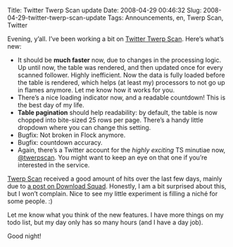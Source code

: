Title: Twitter Twerp Scan update
Date: 2008-04-29 00:46:32
Slug: 2008-04-29-twitter-twerp-scan-update
Tags: Announcements, en, Twerp Scan, Twitter


Evening, y’all. I’ve been working a bit on [Twitter Twerp Scan][1]. Here’s
what’s new:

  * It should be **much faster** now, due to changes in the processing logic. Up until now, the table was rendered, and then updated once for every scanned follower. Highly inefficient. Now the data is fully loaded before the table is rendered, which helps (at least my) processors to not go up in flames anymore. Let me know how it works for you.
  * There’s a nice loading indicator now, and a readable countdown! This is the best day of my life.
  * **Table pagination** should help readability: by default, the table is now chopped into bite-sized 25 rows per page. There’s a handy little dropdown where you can change this setting.
  * Bugfix: Not broken in Flock anymore.
  * Bugfix: countdown accuracy.
  * Again, there’s a Twitter account for the _highly exciting_ TS minutiae now, [@twerpscan][2]. You might want to keep an eye on that one if you’re interested in the service.

[Twerp Scan][1] received a good amount of hits over the last few days, mainly
due to [a post on Download Squad][3]. Honestly, I am a bit surprised about
this, but I won’t complain. Nice to see my little experiment is filling a
niché for some people. :)

Let me know what you think of the new features. I have more things on my todo
list, but my day only has so many hours (and I have a day job).

Good night!

   [1]: http://twerpscan.com/
   [2]: http://twitter.com/twerpscan
   [3]: http://www.downloadsquad.com/2008/04/27/twitter-twerp-scan-block-twitter-spammers/
